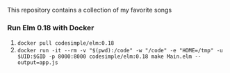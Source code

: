 This repository contains a collection of my favorite songs


### Run Elm 0.18 with Docker
1. `docker pull codesimple/elm:0.18`
2. `docker run -it --rm -v "$(pwd):/code" -w "/code" -e "HOME=/tmp" -u $UID:$GID -p 8000:8000 codesimple/elm:0.18 make Main.elm --output=app.js`

